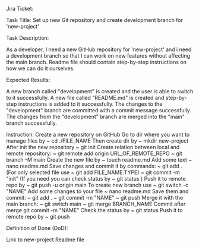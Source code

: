 Jira Ticket:

Task Title: Set up new Git repository and create development branch for 'new-project'

Task Description:

As a developer, I need a new GitHub repository for 'new-project' and i need a development branch so that I can work on new features without affecting the main branch. 
Readme file should contain step-by-step instructions on how we can do it ourselves.

Expected Results:

A new branch called "development" is created and the user is able to switch to it successfully.
A new file called "README.md" is created and step-by-step instructions is added to it successfully.
The changes to the "development" branch are committed with a commit message successfully.
The changes from the "development" branch are merged into the "main" branch successfully.

Instruction:
Create a new repository on GitHub
Go to dir where you want to manage files by ~ cd ./FILE_NAME
Then create dir by ~ mkdir new-project
After init the new repository ~ git init
Create relation between local and remote repository:
~ git remote add origin URL_OF_REMOTE_REPO
~ git branch -M main
Create the new file by ~ touch readme.md
Add some text ~ nano readme.md
Save changes and commit it by commands:
~ git add . (For only selected file use ~ git add FILE_NAME.TYPE)
~ git commit -m "init"
(If you need you can check status by  ~ git status )
Push it to remote repo by ~ git push -u origin main
To create new branch use ~ git switch -c "NAME"
Add some changes to your file ~ nano readme.md
Save them and commit:
~ git add .
~ git commit -m "NAME"
~ git push
Merge it with the main branch:
~ git switch main
~ git merge BRANCH_NAME 
Commit after merge git commit -m "NAME"
Check the status by ~ git status
Push it to remote repo by ~ git push

Definition of Done (DoD):

Link to new-project Readme file